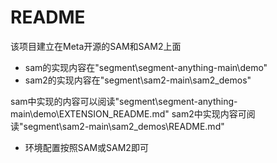 # README

该项目建立在Meta开源的SAM和SAM2上面

- sam的实现内容在"segment\segment-anything-main\demo"
- sam2的实现内容在"segment\sam2-main\sam2_demos"

sam中实现的内容可以阅读"segment\segment-anything-main\demo\EXTENSION_README.md"
sam2中实现内容可阅读"segment\sam2-main\sam2_demos\README.md"

- 环境配置按照SAM或SAM2即可